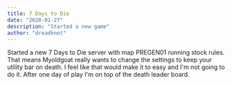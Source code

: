 ```yaml
---
title: 7 Days to Die
date: "2020-01-27"
description: "Started a new game"
author: "dreadknot"
---
```


Started a new 7 Days to Die server with map PREGEN01 running stock rules. That means Myoldgoat really wants to change the settings to keep your utility bar on death. I feel like that would make it to easy and I'm not going to do it. After one day of play I'm on top of the death leader board.